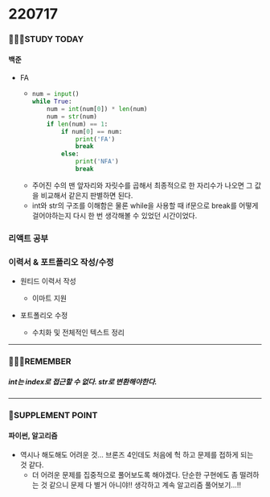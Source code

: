# 220717

### 👨🏼‍🏫STUDY TODAY

#### 백준

- FA
  
  - ```python
    num = input()
    while True:
        num = int(num[0]) * len(num)
        num = str(num)
        if len(num) == 1:
            if num[0] == num:
                print('FA')
                break
            else:
                print('NFA')
                break
    ```
  - 주어진 수의 맨 앞자리와 자릿수를 곱해서 최종적으로 한 자리수가 나오면 그 값을 비교해서 같은지 판별하면 된다.
  - int와 str의 구조를 이해함은 물론 while을 사용할 때 if문으로 break를 어떻게 걸어야하는지 다시 한 번 생각해볼 수 있었던 시간이었다.



### 리액트 공부





### 이력서 & 포트폴리오 작성/수정

- 원티드 이력서 작성
  
  - 이마트 지원

- 포트폴리오 수정
  
  - 수치화 및 전체적인 텍스트 정리

---

### 💆🏼‍♂️REMEMBER

##### int는 index로 접근할 수 없다. str로 변환해야한다.

---

### 💫SUPPLEMENT POINT

#### 파이썬, 알고리즘

- 역시나 해도해도 어려운 것... 브론즈 4인데도 처음에 헉 하고 문제를 접하게 되는 것 같다.
  - 더 어려운 문제를 집중적으로 풀어보도록 해야겠다. 단순한 구현에도 좀 떨려하는 것 같으니 문제 다 별거 아니야!! 생각하고 계속 알고리즘 풀어보기...!!
